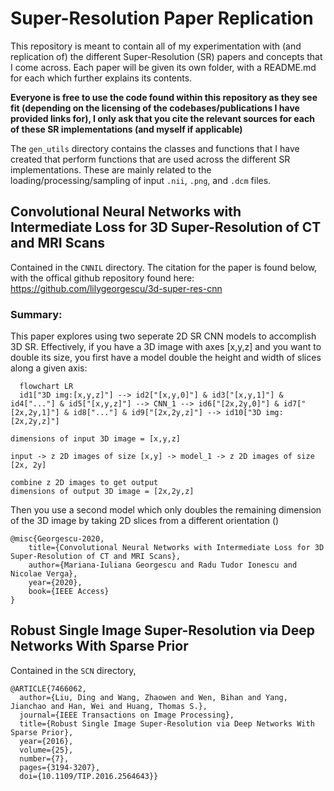 # Super-Resolution Paper Replication
This repository is meant to contain all of my experimentation with (and replication of) the different Super-Resolution (SR) papers and concepts that I come across. Each paper will be given its own folder, with a README.md for each which further explains its contents.

**Everyone is free to use the code found within this repository as they see fit (depending on the licensing of the codebases/publications I have provided links for), I only ask that you cite the relevant sources for each of these SR implementations (and myself if applicable)**

The `gen_utils` directory contains the classes and functions that I have created that perform functions that are used across the different SR implementations. These are mainly related to the loading/processing/sampling of input `.nii`, `.png`, and `.dcm` files.

## Convolutional Neural Networks with Intermediate Loss for 3D Super-Resolution of CT and MRI Scans
Contained in the `CNNIL` directory. The citation for the paper is found below, with the offical github repository found here: https://github.com/lilygeorgescu/3d-super-res-cnn

### Summary: 
This paper explores using two seperate 2D SR CNN models to accomplish 3D SR. Effectively, if you have a 3D image with axes [x,y,z] and you want to double its size, you first have a model double the height and width of slices along a given axis:

```mermaid
  flowchart LR
  id1["3D img:[x,y,z]"] --> id2["[x,y,0]"] & id3["[x,y,1]"] & id4["..."] & id5["[x,y,z]"] --> CNN_1 --> id6["[2x,2y,0]"] & id7["[2x,2y,1]"] & id8["..."] & id9["[2x,2y,z]"] --> id10["3D img:[2x,2y,z]"]
```
```
dimensions of input 3D image = [x,y,z]

input -> z 2D images of size [x,y] -> model_1 -> z 2D images of size [2x, 2y]

combine z 2D images to get output
dimensions of output 3D image = [2x,2y,z]

```
 Then you use a second model which only doubles the remaining dimension of the 3D image by taking 2D slices from a different orientation ()

```
@misc{Georgescu-2020,
    title={Convolutional Neural Networks with Intermediate Loss for 3D Super-Resolution of CT and MRI Scans},
    author={Mariana-Iuliana Georgescu and Radu Tudor Ionescu and Nicolae Verga},
    year={2020}, 
    book={IEEE Access}
}
```


## Robust Single Image Super-Resolution via Deep Networks With Sparse Prior
Contained in the `SCN` directory,

```
@ARTICLE{7466062,
  author={Liu, Ding and Wang, Zhaowen and Wen, Bihan and Yang, Jianchao and Han, Wei and Huang, Thomas S.},
  journal={IEEE Transactions on Image Processing}, 
  title={Robust Single Image Super-Resolution via Deep Networks With Sparse Prior}, 
  year={2016},
  volume={25},
  number={7},
  pages={3194-3207},
  doi={10.1109/TIP.2016.2564643}}
```